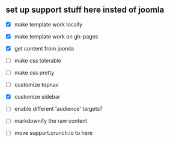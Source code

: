 ## set up support stuff here insted of joomla

- [x] make template work locally 
- [x] make template work on gh-pages
- [x] get content from joomla
- [ ] make css tolerable
- [ ] make css pretty
- [ ] customize topnav
- [x] customize sidebar
- [ ] enable different 'audience' targets?
- [ ] markdownify the raw content

- [ ] move support.crunch.io to here